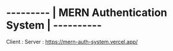 # --------- | MERN Authentication System | ----------
Client :
Server : https://mern-auth-system.vercel.app/